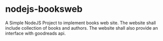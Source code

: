 # nodejs-booksweb
A Simple NodeJS Project to implement books web site. The website shall include collection of books and authors. The website shall also provide an interface with goodreads api.
